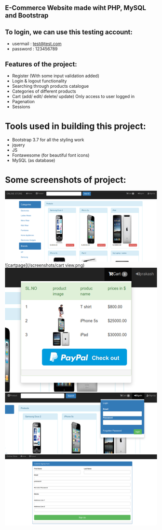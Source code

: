 ## E-Commerce Website made wiht PHP, MySQL and Bootstrap 

## To login, we can use this testing account:
* usermail : test@test.com
* password : 123456789

## Features of the project: 
* Register (With some input validation added)
* Login & logout functionality
* Searching through products catalogue
* Categories of different products
* Cart (add/ edit/ delete/ update) Only access to user logged in
* Pagenation 
* Sessions 

# Tools used in building this project:
* Bootstrap 3.7 for all the styling work 
* jquery 
* JS
* Fontawesome (for beautiful font icons)
* MySQL (as database)

# Some screenshots of project:
![Home](/screenshots/homepage.png)
![cartpage](/screenshots/cart view.png)
![cart](/screenshots/cart.png)
![signin](/screenshots/signin.png)
![signup](/screenshots/signup.png)
